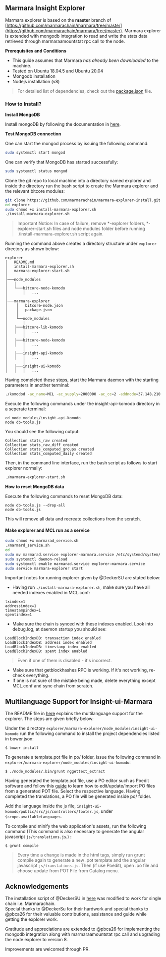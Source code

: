 ## Marmara Insight Explorer

Marmara explorer is based on the **master** branch of [https://github.com/marmarachain/marmara/tree/master](https://github.com/marmarachain/marmara/tree/master). 
Marmara explorer is extended with mongodb integration to read and write the stats data retrieved through marmaraamountstat rpc call to the node. 

**Prerequisites and Conditions**
- This guide assumes that Marmara *has already been downloaded* to the machine.
- Tested on Ubuntu 18.04.5 and Ubuntu 20.04
- Mongodb installation
- Nodejs installation (v8)

> For detailed list of dependencies, check out the [package.json](https://github.com/marmarachain/bitcore-node-komodo/blob/master/package.json) file.

### How to Install?

<b>Install MongoDB</b>

Install mongoDB by following the documentation in [here](https://docs.mongodb.com/manual/administration/install-community).

<b>Test MongoDB connection</b>

One can start the mongod process by issuing the following command:

```sh
sudo systemctl start mongod
```
One can verify that MongoDB has started successfully:

```sh
sudo systemctl status mongod
```

Clone the git repo to local machine into a directory named explorer and inside the directory run the bash script to create the Marmara explorer and the relevant bitcore modules: 

```sh
git clone https://github.com/marmarachain/marmara-explorer-install.git explorer
cd explorer
sudo chmod +x install-marmara-explorer.sh
./install-marmara-explorer.sh
```
> Important Notice: In case of failure, remove *-explorer folders, *-explorer-start.sh files and node modules folder before running ./install-marmara-explorer.sh script again.

Running the command above creates a directory structure under ```explorer``` directory as shown below:

```
explorer
│   README.md
│   install-marmara-explorer.sh
│   marmara-explorer-start.sh
│
│───node_modules
│   │
│   └───bitcore-node-komodo
│       │   ...
│
│───marmara-explorer
│    │   bitcore-node.json
│    │   package.json
│    │
│    └──node_modules
│       │
│	│───bitcore-lib-komodo
│	│   │   ...
│    	│
│	│───bitcore-node-komodo
│	│   │   ...
│    	│
│	│───insight-api-komodo
│	│   │   ...
│    	│
│	│───insight-ui-komodo
│	│   │   ...
```

Having completed these steps, start the Marmara daemon with the starting parameters in another terminal: 

```sh
./komodod -ac_name=MCL -ac_supply=2000000 -ac_cc=2 -addnode=37.148.210.158 -addnode=37.148.212.36 -addressindex=1 -spentindex=1 -ac_marmara=1 -ac_staked=75 -ac_reward=3000000000 &
```

Execute the following commands under the insight-api-komodo directory in a seperate terminal:

```
cd node_modules/insight-api-komodo
node db-tools.js
```
You should see the following output:

```
Collection stats_raw created
Collection stats_raw_diff created
Collection stats_computed_groups created
Collection stats_computed_daily created
```

Then, in the command line interface, run the bash script as follows to start explorer normally:
```sh
./marmara-explorer-start.sh
```
<b>How to reset MongoDB data</b>

Execute the following commands to reset MongoDB data:
```
node db-tools.js --drop-all
node db-tools.js
```
This will remove all data and recreate collections from the scratch.

#### Make explorer and MCL run as a service

```sh
sudo chmod +x marmarad_service.sh
./marmard_service.sh
cd
sudo mv marmarad.service explorer-marmara.service /etc/systemd/system/
sudo systemctl daemon-reload
sudo systemctl enable marmarad.service explorer-marmara.service
sudo service marmara-explorer start
```

Important notes for running explorer given by @DeckerSU are stated below:
- Having run ``./install-marmara-explorer.sh``, make sure you have all needed indexes enabled in MCL.conf:
```
txindex=1
addressindex=1
timestampindex=1
spentindex=1
```

- Make sure the chain is synced with these indexes enabled. Look into debug.log, at daemon startup you should see:
```
LoadBlockIndexDB: transaction index enabled 
LoadBlockIndexDB: address index enabled
LoadBlockIndexDB: timestamp index enabled
LoadBlockIndexDB: spent index enabled
```
> Even if one of them is disabled - it's incorrect.

- Make sure that getblockhashes RPC is working. If it's not working, re-check everything.
- If one is not sure of the mistake being made, delete everything except MCL.conf and sync chain from scratch.

## Multilanguage Support for Insight-ui-Marmara

The README file in [here](https://github.com/marmarachain/insight-ui-marmara) explains the multilanguage support for the explorer. The steps are given briefly below:

Under the directory ``explorer/marmara-explorer/node_modules/insight-ui-komodo`` run the following command to install the project dependencies listed in bower.json:

```
$ bower install

```
To generate a template.pot file in po/ folder, issue the following command in ``explorer/marmara-explorer/node_modules/insight-ui-komodo``:
```
$ ./node_modules/.bin/grunt nggettext_extract 

```
Having generated the template.pot file, use a PO editor such as Poedit software and follow this [guide](https://angular-gettext.rocketeer.be/dev-guide/translate/) to learn how to edit/update/import PO files from a generated POT file. Select the respective language. Having completed the translations, a PO file will be generated inside po/ folder. 

Add the language inside the js file, ``insight-ui-komodo/public/src/js/controllers/footer.js``, under ```$scope.availableLanguages```.

To compile and minify the web application's assets, run the following command (This command is also necessary to generate the angular javascript ``js/translations.js``.) :

```
$ grunt compile

```
> Every time a change is made in the html tags, simply run grunt compile again to generate a new .pot template and the angular javascript ``js/translations.js``. Then (if use Poedit), open .po file and choose update from POT File from Catalog menu.

## Acknowledgements
The installation script of @DeckerSU in [here](https://github.com/DeckerSU/komodo-explorers-install) was modified to work for single chain i.e. Marmarachain.  
Special thanks to @DeckerSu for their hardwork and special thanks to @pbca26 for their valuable contributions, assistance and guide while getting the explorer work.

Gratitude and appreciations are extended to @pbca26 for implementing the mongodb integration along with marmaraamountstat rpc call and upgrading the node explorer to version 8.  

Improvements are welcomed through PR.
